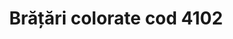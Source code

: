 ---
layout: post
title: "Brățări colorate cod 4102"
description: "Brățări colorate cod 4102"
img: "/assets/img/bratari-colorate.jpg"
img2: "/assets/img/bratari-colorate-4102b.jpg"
colors: "diverse"
price: "10 Ron/buc"
vertical: true
---